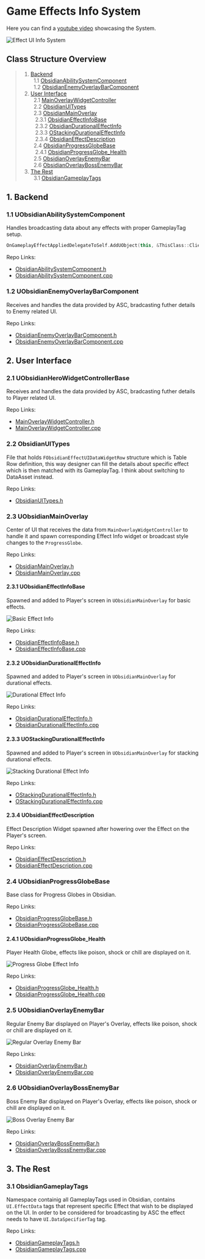 # Game Effects Info System

Here you can find a [youtube video](https://www.youtube.com/watch?v=1plCy1MTZj8) showcasing the System.

![Effect UI Info System](https://github.com/intrxx/Obsidian/blob/main/Docs/Images/EffectInfoSystem/EffectUIInfoSystem.jpg)

<a name="table-of-contents"></a>
## Class Structure Overview

> 1. [Backend](#backend) \
> &nbsp; 1.1 [ObsidianAbilitySystemComponent](#abilitysystemcomp) \
> &nbsp; 1.2 [ObsidianEnemyOverlayBarComponent](#enemyoverlaybarcomp)
> 2. [User Interface](#ui) \
> &nbsp; 2.1 [MainOverlayWidgetController](#mainoverlaywidgetcontroller) \
> &nbsp; 2.2 [ObsidianUITypes](#uitypes) \
> &nbsp; 2.3 [ObsidianMainOverlay](#mainoverlay) \
> &nbsp;&nbsp; 2.3.1 [ObsidianEffectInfoBase](#effectinfobase) \
> &nbsp;&nbsp; 2.3.2 [ObsidianDurationalEffectInfo](#durrationaleffectinfo) \
> &nbsp;&nbsp; 2.3.3 [OStackingDurationalEffectInfo](#stackingdurationaleffectinfo) \
> &nbsp;&nbsp; 2.3.4 [ObsidianEffectDescription](#effectdesc) \
> &nbsp; 2.4 [ObsidianProgressGlobeBase](#progressglobebase) \
> &nbsp;&nbsp; 2.4.1 [ObsidianProgressGlobe_Health](#progressglobehealth) \
> &nbsp; 2.5 [ObsidianOverlayEnemyBar](#overlayenemybar) \
> &nbsp; 2.6 [ObsidianOverlayBossEnemyBar](#overlaybossenemybar)
> 3. [The Rest](#rest) \
> &nbsp; 3.1 [ObsidianGameplayTags](#gameplaytags) 

<a name="backend"></a>
## 1. Backend

<a name="abilitysystemcomp"></a>
### 1.1 UObsidianAbilitySystemComponent

Handles broadcasting data about any effects with proper GameplayTag setup.

```c++
OnGameplayEffectAppliedDelegateToSelf.AddUObject(this, &ThisClass::ClientOnEffectApplied);
```

Repo Links:
- [ObsidianAbilitySystemComponent.h](https://github.com/intrxx/Obsidian/blob/main/Source/Obsidian/Public/AbilitySystem/ObsidianAbilitySystemComponent.h)
- [ObsidianAbilitySystemComponent.cpp](https://github.com/intrxx/Obsidian/blob/main/Source/Obsidian/Private/AbilitySystem/ObsidianAbilitySystemComponent.cpp)

<a name="enemyoverlaybarcomp"></a>
### 1.2 UObsidianEnemyOverlayBarComponent

Receives and handles the data provided by ASC, bradcasting futher details to Enemy related UI.

Repo Links:
- [ObsidianEnemyOverlayBarComponent.h](https://github.com/intrxx/Obsidian/blob/main/Source/Obsidian/Public/CharacterComponents/ObsidianEnemyOverlayBarComponent.h)
- [ObsidianEnemyOverlayBarComponent.cpp](https://github.com/intrxx/Obsidian/blob/main/Source/Obsidian/Private/CharacterComponents/ObsidianEnemyOverlayBarComponent.cpp)

<a name="ui"></a>
## 2. User Interface

<a name="mainoverlaywidgetcontroller"></a>
### 2.1 UObsidianHeroWidgetControllerBase

Receives and handles the data provided by ASC, bradcasting futher details to Player related UI.

Repo Links:
- [MainOverlayWidgetController.h](https://github.com/intrxx/Obsidian/blob/main/Source/Obsidian/Public/UI/WidgetControllers/MainOverlayWidgetController.h)
- [MainOverlayWidgetController.cpp](https://github.com/intrxx/Obsidian/blob/main/Source/Obsidian/Private/UI/WidgetControllers/MainOverlayWidgetController.cpp)

<a name="uitypes"></a>
### 2.2 ObsidianUITypes

File that holds ```FObsidianEffectUIDataWidgetRow``` structure which is Table Row definition, this way designer can fill the details about specific effect which is then matched with its GameplayTag. I think about switching to DataAsset instead.

Repo Links:
- [ObsidianUITypes.h](https://github.com/intrxx/Obsidian/blob/main/Source/Obsidian/Public/ObsidianTypes/ObsidianUITypes.h)

<a name="mainoverlay"></a>
### 2.3 UObsidianMainOverlay

Center of UI that receives the data from ``MainOverlayWidgetController`` to handle it and spawn corresponding Effect Info widget or broadcast style changes to the ```ProgressGlobe```.

Repo Links:
- [ObsidianMainOverlay.h](https://github.com/intrxx/Obsidian/blob/main/Source/Obsidian/Public/UI/MainOverlay/ObsidianMainOverlay.h)
- [ObsidianMainOverlay.cpp](https://github.com/intrxx/Obsidian/blob/main/Source/Obsidian/Private/UI/MainOverlay/ObsidianMainOverlay.cpp)

<a name="effectinfobase"></a>
#### 2.3.1 UObsidianEffectInfoBase 

Spawned and added to Player's screen in ```UObsidianMainOverlay``` for basic effects.

![Basic Effect Info](https://github.com/intrxx/Obsidian/blob/main/Docs/Images/EffectInfoSystem/basiceffectinfo.jpg)

Repo Links:
- [ObsidianEffectInfoBase.h](https://github.com/intrxx/Obsidian/blob/main/Source/Obsidian/Public/UI/MainOverlay/Subwidgets/ObsidianEffectInfoBase.h)
- [ObsidianEffectInfoBase.cpp](https://github.com/intrxx/Obsidian/blob/main/Source/Obsidian/Private/UI/MainOverlay/Subwidgets/ObsidianEffectInfoBase.cpp)

<a name="durrationaleffectinfo"></a>
#### 2.3.2 UObsidianDurationalEffectInfo 

Spawned and added to Player's screen in ```UObsidianMainOverlay``` for durational effects.

![Durational Effect Info](https://github.com/intrxx/Obsidian/blob/main/Docs/Images/EffectInfoSystem/durationaleffectinfo.jpg)

Repo Links:
- [ObsidianDurationalEffectInfo.h](https://github.com/intrxx/Obsidian/blob/main/Source/Obsidian/Public/UI/MainOverlay/Subwidgets/ObsidianDurationalEffectInfo.h)
- [ObsidianDurationalEffectInfo.cpp](https://github.com/intrxx/Obsidian/blob/main/Source/Obsidian/Private/UI/MainOverlay/Subwidgets/ObsidianDurationalEffectInfo.cpp)

<a name="stackingdurationaleffectinfo"></a>
#### 2.3.3 UOStackingDurationalEffectInfo

Spawned and added to Player's screen in ```UObsidianMainOverlay``` for stacking durational effects.

![Stacking Durational Effect Info](https://github.com/intrxx/Obsidian/blob/main/Docs/Images/EffectInfoSystem/stackingdurationaleffectinfo.jpg)

Repo Links:
- [OStackingDurationalEffectInfo.h](https://github.com/intrxx/Obsidian/blob/main/Source/Obsidian/Public/UI/MainOverlay/Subwidgets/OStackingDurationalEffectInfo.h)
- [OStackingDurationalEffectInfo.cpp](https://github.com/intrxx/Obsidian/blob/main/Source/Obsidian/Private/UI/MainOverlay/Subwidgets/OStackingDurationalEffectInfo.cpp)

<a name="effectdesc"></a>
#### 2.3.4 UObsidianEffectDescription

Effect Description Widget spawned after howering over the Effect on the Player's screen.

Repo Links:
- [ObsidianEffectDescription.h](https://github.com/intrxx/Obsidian/blob/main/Source/Obsidian/Public/UI/MainOverlay/Subwidgets/ObsidianEffectDescription.h)
- [ObsidianEffectDescription.cpp](https://github.com/intrxx/Obsidian/blob/main/Source/Obsidian/Private/UI/MainOverlay/Subwidgets/ObsidianEffectDescription.cpp)

<a name="progressglobebase"></a>
### 2.4 UObsidianProgressGlobeBase

Base class for Progress Globes in Obsidian.

Repo Links:
- [ObsidianProgressGlobeBase.h](https://github.com/intrxx/Obsidian/blob/main/Source/Obsidian/Public/UI/ProgressBars/ProgressGlobe/ObsidianProgressGlobeBase.h)
- [ObsidianProgressGlobeBase.cpp](https://github.com/intrxx/Obsidian/blob/main/Source/Obsidian/Private/UI/ProgressBars/ProgressGlobe/ObsidianProgressGlobeBase.cpp)

<a name="progressglobehealth"></a>
#### 2.4.1 UObsidianProgressGlobe_Health

Player Health Globe, effects like poison, shock or chill are displayed on it.

![Progress Globe Effect Info](https://github.com/intrxx/Obsidian/blob/main/Docs/Images/EffectInfoSystem/progressglobeeffectinfo.jpg)

Repo Links:
- [ObsidianProgressGlobe_Health.h](https://github.com/intrxx/Obsidian/blob/main/Source/Obsidian/Public/UI/ProgressBars/ProgressGlobe/ObsidianProgressGlobe_Health.h)
- [ObsidianProgressGlobe_Health.cpp](https://github.com/intrxx/Obsidian/blob/main/Source/Obsidian/Private/UI/ProgressBars/ProgressGlobe/ObsidianProgressGlobe_Health.cpp)

<a name="overlayenemybar"></a>
### 2.5 UObsidianOverlayEnemyBar

Regular Enemy Bar displayed on Player's Overlay, effects like poison, shock or chill are displayed on it.

![Regular Overlay Enemy Bar](https://github.com/intrxx/Obsidian/blob/main/Docs/Images/EffectInfoSystem/regularenemybarseffectinfo.jpg)

Repo Links:
- [ObsidianOverlayEnemyBar.h](https://github.com/intrxx/Obsidian/blob/main/Source/Obsidian/Public/UI/ProgressBars/UObsidianOverlayEnemyBar.h)
- [ObsidianOverlayEnemyBar.cpp](https://github.com/intrxx/Obsidian/blob/main/Source/Obsidian/Private/UI/ProgressBars/UObsidianOverlayEnemyBar.cpp)

<a name="overlaybossenemybar"></a>
### 2.6 UObsidianOverlayBossEnemyBar

Boss Enemy Bar displayed on Player's Overlay, effects like poison, shock or chill are displayed on it.

![Boss Overlay Enemy Bar](https://github.com/intrxx/Obsidian/blob/main/Docs/Images/EffectInfoSystem/bossoverlaybareffectinfo.jpg)

Repo Links:
- [ObsidianOverlayBossEnemyBar.h](https://github.com/intrxx/Obsidian/blob/main/Source/Obsidian/Public/UI/ProgressBars/ObsidianOverlayBossEnemyBar.h)
- [ObsidianOverlayBossEnemyBar.cpp](https://github.com/intrxx/Obsidian/blob/main/Source/Obsidian/Private/UI/ProgressBars/ObsidianOverlayBossEnemyBar.cpp)

<a name="rest"></a>
## 3. The Rest

<a name="overlaybossenemybar"></a>
### 3.1 ObsidianGameplayTags

Namespace containig all GameplayTags used in Obsidian, contains ```UI.EffectData``` tags that represent specific Effect that wish to be displayed on the UI. In order to be considered for broadcasting by ASC the effect needs to have ```UI.DataSpecifierTag``` tag.

Repo Links:
- [ObsidianGameplayTags.h](https://github.com/intrxx/Obsidian/blob/main/Source/Obsidian/ObsidianGameplayTags.h)
- [ObsidianGameplayTags.cpp](https://github.com/intrxx/Obsidian/blob/main/Source/Obsidian/ObsidianGameplayTags.cpp)
